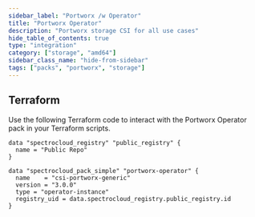 ```yaml
---
sidebar_label: "Portworx /w Operator"
title: "Portworx Operator"
description: "Portworx storage CSI for all use cases"
hide_table_of_contents: true
type: "integration"
category: ["storage", "amd64"]
sidebar_class_name: "hide-from-sidebar"
tags: ["packs", "portworx", "storage"]
---
```


<PartialsComponent category="packs" name="portworx-operator" />

## Terraform

Use the following Terraform code to interact with the Portworx Operator pack in your Terraform scripts.

```hcl
data "spectrocloud_registry" "public_registry" {
  name = "Public Repo"
}

data "spectrocloud_pack_simple" "portworx-operator" {
  name    = "csi-portworx-generic"
  version = "3.0.0"
  type = "operator-instance"
  registry_uid = data.spectrocloud_registry.public_registry.id
}
```
